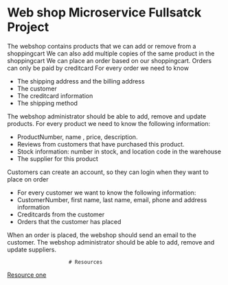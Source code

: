 # Web shop Microservice Fullsatck Project

The webshop contains products that we can add or remove from a shoppingcart
We can also add multiple copies of the same product in the shoppingcart
We can place an order based on our shoppingcart. Orders can only be paid by creditcard
For every order we need to know
+ The shipping address and the billing address
+ The customer
+ The creditcard information
+ The shipping method


The webshop administrator should be able to add, remove and update products.
For every product we need to know the following information:
+ ProductNumber, name , price, description.
+ Reviews from customers that have purchased this product.
+ Stock information: number in stock, and location code in the warehouse
+ The supplier for this product


Customers can create an account, so they can login when they want to place on order
+ For every customer we want to know the following information:
+ CustomerNumber, first name, last name, email, phone and address information
+ Creditcards from the customer
+ Orders that the customer has placed


When an order is placed, the webshop should send an email to the customer.
The webshop administrator should be able to add, remove and update suppliers.

                        # Resources
 [Resource one](google.com)



